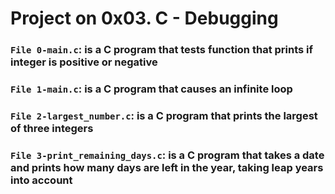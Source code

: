 # Project on 0x03. C - Debugging

### `File 0-main.c`: is a C program that tests function that prints if integer is positive or negative

### `File 1-main.c`: is a C program that causes an infinite loop

### `File 2-largest_number.c`: is a C program that prints the largest of three integers

### `File 3-print_remaining_days.c`: is a C program that takes a date and prints how many days are left in the year, taking leap years into account
